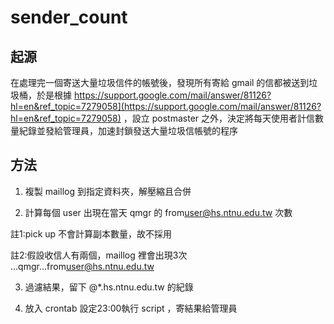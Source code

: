 # sender_count

## 起源

在處理完一個寄送大量垃圾信件的帳號後，發現所有寄給 gmail 的信都被送到垃圾桶，於是根據 https://support.google.com/mail/answer/81126?hl=en&ref_topic=7279058](https://support.google.com/mail/answer/81126?hl=en&ref_topic=7279058) ，設立 postmaster 之外，決定將每天使用者計信數量紀錄並發給管理員，加速封鎖發送大量垃圾信帳號的程序

## 方法

1. 複製 maillog 到指定資料夾，解壓縮且合併

2. 計算每個 user 出現在當天 qmgr 的 from<user@hs.ntnu.edu.tw> 次數

  註1:pick up 不會計算副本數量，故不採用

  註2:假設收信人有兩個，maillog 裡會出現3次 ...qmgr...from<user@hs.ntnu.edu.tw>

3. 過濾結果，留下 @*.hs.ntnu.edu.tw 的紀錄

4. 放入 crontab 設定23:00執行 script ，寄結果給管理員
